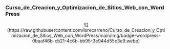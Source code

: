 ### Curso_de_Creacion_y_Optimizacion_de_Sitios_Web_con_WordPress

<center>
![](https://raw.githubusercontent.com/lorecarreno/Curso_de_Creacion_y_Optimizacion_de_Sitios_Web_con_WordPress/main/img/badge-wordpress-0baaf46b-cb21-4c6b-bb95-3e944d55c3e9.webp)
</center>
